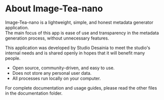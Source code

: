 # About Image-Tea-nano

Image-Tea-nano is a lightweight, simple, and honest metadata generator application.  
The main focus of this app is ease of use and transparency in the metadata generation process, without unnecessary features.

This application was developed by Studio Desainia to meet the studio's internal needs and is shared openly in hopes that it will benefit many people.

- Open source, community-driven, and easy to use.
- Does not store any personal user data.
- All processes run locally on your computer.

For complete documentation and usage guides, please read the other files in the documentation folder.
